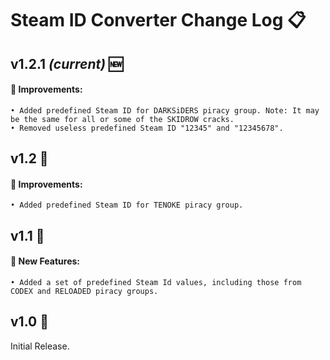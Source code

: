 # Steam ID Converter Change Log 📋

## v1.2.1 *(current)* 🆕
#### 🌟 Improvements:
    • Added predefined Steam ID for DARKSiDERS piracy group. Note: It may be the same for all or some of the SKIDROW cracks.
    • Removed useless predefined Steam ID "12345" and "12345678".

## v1.2 🔄
#### 🌟 Improvements:
    • Added predefined Steam ID for TENOKE piracy group.

## v1.1 🔄
#### 🚀 New Features:
    • Added a set of predefined Steam Id values, including those from CODEX and RELOADED piracy groups.

## v1.0 🔄
Initial Release.